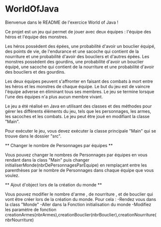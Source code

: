 # WorldOfJava

Bienvenue dans le README de l'exercice World of Java !

Ce projet est un jeu qui permet de jouer avec deux équipes : l'équipe des héros et l'équipe des monstres. 

Les héros possèdent des épées, une probabilité d'avoir un bouclier équipé, des points de vie, de l'endurance et une sacoche qui contient de la nourriture et une probabilité d'avoir des boucliers et d'autres épées.
Les monstres possèdent des gourdins, une probabilité d'avoir un bouclier équipé, une sacoche qui contient de la nourriture et une probabilité d'avoir des boucliers et des gourdins.

Les deux équipes peuvent s'affronter en faisant des combats à mort entre les héros et les monstres de chaque équipe. 
Le but du jeu est de vaincre l'équipe adverse en éliminant tous ses membres. 
Le jeu se termine lorsque l'une des équipes n'a plus aucun membre vivant.

Le jeu a été réalisé en Java en utilisant des classes et des méthodes pour gérer les différents éléments du jeu, tels que les personnages, les armes, les sacoches et les combats. 
Le jeu peut être joué en modifiant la classe "Main".

Pour exécuter le jeu, vous devez exécuter la classe principale "Main" qui se trouve dans le dossier "src".

** Changer le nombre de Personnages par équipes **

Vous pouvez changer le nombres de Personnages par équipes en vous rendant dans la class "Main" puis changer initialiserMonde(nbrDePersonnagesParEquipe) en remplaçant entre les parenthèses par le nombre de Personnages dans chaque équipe que vous voulez.

** Ajout d'object lors de la création du monde ** 

Vous pouvez modifier le nombre d'arme , de nourriture , et de bouclier qui vont être créer lors de la création du monde. 
Pour cela : 
            -Rendez vous dans la class "Monde"
            -Aller dans la Fonction initialisation du monde 
            -Modifiez les paramètre de fonction creationArmes(nbrArmes),creationBouclier(nbrBouclier),creationNourriture(nbrNourriture)
            
        
